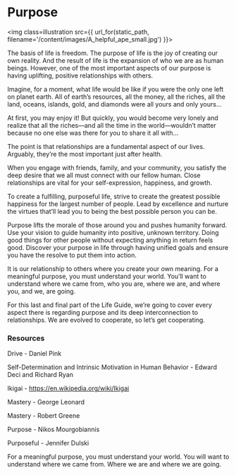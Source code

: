 ﻿# Purpose


<img class=illustration src={{ url_for(static_path, filename='/content/images/A_helpful_ape_small.jpg') }}></img>

The basis of life is freedom. The purpose of life is the joy of creating our own reality. And the result of life is the expansion of who we are as human beings. However, one of the most important aspects of our purpose is having uplifting, positive relationships with others.

Imagine, for a moment, what life would be like if you were the only one left on planet earth. All of earth’s resources, all the money, all the riches, all the land, oceans, islands, gold, and diamonds were all yours and only yours…

At first, you may enjoy it! But quickly, you would become very lonely and realize that all the riches—and all the time in the world—wouldn’t matter because no one else was there for you to share it all with… 

The point is that relationships are a fundamental aspect of our lives. Arguably, they’re the most important just after health. 

When you engage with friends, family, and your community, you satisfy the deep desire that we all must connect with our fellow human. Close relationships are vital for your self-expression, happiness, and growth.

To create a fulfilling, purposeful life, strive to create the greatest possible happiness for the largest number of people. Lead by excellence and nurture the virtues that’ll lead you to being the best possible person you can be. 

Purpose lifts the morale of those around you and pushes humanity forward. Use your vision to guide humanity into positive, unknown territory. Doing good things for other people without expecting anything in return feels good. Discover your purpose in life through having unified goals and ensure you have the resolve to put them into action. 

It is our relationship to others where you create your own meaning. For a meaningful purpose, you must understand your world. You’ll want to understand where we came from, who you are, where we are, and where you, and we, are going. 

For this last and final part of the Life Guide, we’re going to cover every aspect there is regarding purpose and its deep interconnection to relationships. We are evolved to cooperate, so let’s get cooperating. 


### Resources

Drive - Daniel Pink

Self-Determination and Intrinsic Motivation in Human Behavior - Edward Deci and Richard Ryan

Ikigai - https://en.wikipedia.org/wiki/Ikigai

Mastery - George Leonard

Mastery - Robert Greene

Purpose - Nikos Mourgobiannis

Purposeful - Jennifer Dulski



For a meaningful purpose, you must understand your world. You will want to understand where we came from.
Where we are and where we are going.




